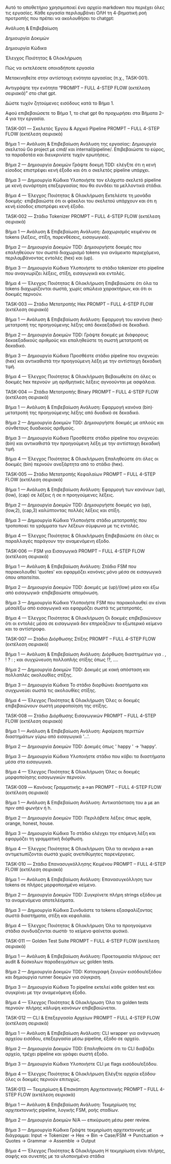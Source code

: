 Αυτό το αποθετήριο χρησιμοποιεί ένα αρχείο markdown που περιέχει όλες τις εργασίες.
Κάθε εργασία περιλαμβάνει ΟΛΗ τη 4-βηματική ροή προτροπής που πρέπει να ακολουθήσει το chatgpt:

Ανάλυση & Επιβεβαίωση

Δημιουργία Δοκιμών

Δημιουργία Κώδικα

Έλεγχος Ποιότητας & Ολοκλήρωση

Πώς να εκτελέσετε οποιαδήποτε εργασία

Μετακινηθείτε στην αντίστοιχη ενότητα εργασίας (π.χ., TASK-001).

Αντιγράψτε την ενότητα “PROMPT – FULL 4-STEP FLOW (εκτέλεση σειριακά)” στο chat gpt.

Δώστε τυχόν ζητούμενες εισόδους κατά το Βήμα 1.

Αφού επιβεβαιώσετε το Βήμα 1, το chat gpt θα προχωρήσει στα Βήματα 2–4 για την εργασία.

TASK-001 — Σκελετός Έργου & Αρχικό Pipeline
PROMPT – FULL 4-STEP FLOW (εκτέλεση σειριακά)

Βήμα 1 — Ανάλυση & Επιβεβαίωση
Ανάλυση της εργασίας: Δημιουργία σκελετού Go project με cmd/ και internal/pipeline/.
Επιβεβαιώστε το εύρος, τα παραδοτέα και διευκρινίστε τυχόν ερωτήσεις.

Βήμα 2 — Δημιουργία Δοκιμών
Γράψτε δοκιμή TDD: ελέγξτε ότι η κενή είσοδος επιστρέφει κενή έξοδο και ότι ο σκελετός pipeline υπάρχει.

Βήμα 3 — Δημιουργία Κώδικα
Υλοποιήστε τον ελάχιστο σκελετό pipeline με κενή συνάρτηση επεξεργασίας που θα συνδέει τα μελλοντικά στάδια.

Βήμα 4 — Έλεγχος Ποιότητας & Ολοκλήρωση
Εκτελέστε τη μονάδα δοκιμής· επιβεβαιώστε ότι οι φάκελοι του σκελετού υπάρχουν και ότι η κενή είσοδος επιστρέφει κενή έξοδο.

TASK-002 — Στάδιο Tokenizer
PROMPT – FULL 4-STEP FLOW (εκτέλεση σειριακά)

Βήμα 1 — Ανάλυση & Επιβεβαίωση
Ανάλυση: Διαχωρισμός κειμένου σε tokens (λέξεις, στίξη, παρενθέσεις, εισαγωγικά).

Βήμα 2 — Δημιουργία Δοκιμών
TDD: Δημιουργήστε δοκιμές που επαληθεύουν τον σωστό διαχωρισμό tokens για ανάμεικτο περιεχόμενο, περιλαμβάνοντας εντολές (hex) και (up).

Βήμα 3 — Δημιουργία Κώδικα
Υλοποιήστε το στάδιο tokenizer στο pipeline που αναγνωρίζει λέξεις, στίξη, εισαγωγικά και εντολές.

Βήμα 4 — Έλεγχος Ποιότητας & Ολοκλήρωση
Επιβεβαιώστε ότι όλα τα tokens διαχωρίζονται σωστά, χωρίς απώλεια χαρακτήρων, και ότι οι δοκιμές περνούν.

TASK-003 — Στάδιο Μετατροπής Hex
PROMPT – FULL 4-STEP FLOW (εκτέλεση σειριακά)

Βήμα 1 — Ανάλυση & Επιβεβαίωση
Ανάλυση: Εφαρμογή του κανόνα (hex)· μετατροπή της προηγούμενης λέξης από δεκαεξαδικό σε δεκαδικό.

Βήμα 2 — Δημιουργία Δοκιμών
TDD: Γράψτε δοκιμές με διάφορους δεκαεξαδικούς αριθμούς και επαληθεύστε τη σωστή μετατροπή σε δεκαδικό.

Βήμα 3 — Δημιουργία Κώδικα
Προσθέστε στάδιο pipeline που ανιχνεύει (hex) και αντικαθιστά την προηγούμενη λέξη με την αντίστοιχη δεκαδική τιμή.

Βήμα 4 — Έλεγχος Ποιότητας & Ολοκλήρωση
Βεβαιωθείτε ότι όλες οι δοκιμές hex περνούν· μη αριθμητικές λέξεις αγνοούνται με ασφάλεια.

TASK-004 — Στάδιο Μετατροπής Binary
PROMPT – FULL 4-STEP FLOW (εκτέλεση σειριακά)

Βήμα 1 — Ανάλυση & Επιβεβαίωση
Ανάλυση: Εφαρμογή κανόνα (bin)· μετατροπή της προηγούμενης λέξης από δυαδικό σε δεκαδικό.

Βήμα 2 — Δημιουργία Δοκιμών
TDD: Δημιουργήστε δοκιμές με απλούς και σύνθετους δυαδικούς αριθμούς.

Βήμα 3 — Δημιουργία Κώδικα
Προσθέστε στάδιο pipeline που ανιχνεύει (bin) και αντικαθιστά την προηγούμενη λέξη με την αντίστοιχη δεκαδική τιμή.

Βήμα 4 — Έλεγχος Ποιότητας & Ολοκλήρωση
Επαληθεύστε ότι όλες οι δοκιμές (bin) περνούν ανεξάρτητα από το στάδιο (hex).

TASK-005 — Στάδιο Μετατροπής Κεφαλαίων
PROMPT – FULL 4-STEP FLOW (εκτέλεση σειριακά)

Βήμα 1 — Ανάλυση & Επιβεβαίωση
Ανάλυση: Εφαρμογή των κανόνων (up), (low), (cap) σε λέξεις ή σε n προηγούμενες λέξεις.

Βήμα 2 — Δημιουργία Δοκιμών
TDD: Δημιουργήστε δοκιμές για (up), (low,2), (cap,3) καλύπτοντας πολλές λέξεις και στίξη.

Βήμα 3 — Δημιουργία Κώδικα
Υλοποιήστε στάδιο μετατροπής που τροποποιεί τα γράμματα των λέξεων σύμφωνα με τις εντολές.

Βήμα 4 — Έλεγχος Ποιότητας & Ολοκλήρωση
Επιβεβαιώστε ότι όλες οι παραλλαγές παράγουν την αναμενόμενη έξοδο.

TASK-006 — FSM για Εισαγωγικά
PROMPT – FULL 4-STEP FLOW (εκτέλεση σειριακά)

Βήμα 1 — Ανάλυση & Επιβεβαίωση
Ανάλυση: Στάδιο FSM που παρακολουθεί 'quotes' και εφαρμόζει κανόνες μόνο μέσα σε εισαγωγικά όπου απαιτείται.

Βήμα 2 — Δημιουργία Δοκιμών
TDD: Δοκιμές με (up)/(low) μέσα και έξω από εισαγωγικά· επιβεβαιώστε απομόνωση.

Βήμα 3 — Δημιουργία Κώδικα
Υλοποιήστε FSM που παρακολουθεί αν είναι μέσα/έξω από εισαγωγικά και εφαρμόζει σωστά τις μετατροπές.

Βήμα 4 — Έλεγχος Ποιότητας & Ολοκλήρωση
Οι δοκιμές επιβεβαιώνουν ότι οι εντολές μέσα σε εισαγωγικά δεν επηρεάζουν το εξωτερικό κείμενο και το αντίστροφο.

TASK-007 — Στάδιο Διόρθωσης Στίξης
PROMPT – FULL 4-STEP FLOW (εκτέλεση σειριακά)

Βήμα 1 — Ανάλυση & Επιβεβαίωση
Ανάλυση: Διόρθωση διαστημάτων για . , ! ? : ; και συγχώνευση πολλαπλής στίξης όπως !?, ....

Βήμα 2 — Δημιουργία Δοκιμών
TDD: Δοκιμές με κακή απόσταση και πολλαπλές ακολουθίες στίξης.

Βήμα 3 — Δημιουργία Κώδικα
Το στάδιο διορθώνει διαστήματα και συγχωνεύει σωστά τις ακολουθίες στίξης.

Βήμα 4 — Έλεγχος Ποιότητας & Ολοκλήρωση
Όλες οι δοκιμές επιβεβαιώνουν σωστή μορφοποίηση της στίξης.

TASK-008 — Στάδιο Διόρθωσης Εισαγωγικών
PROMPT – FULL 4-STEP FLOW (εκτέλεση σειριακά)

Βήμα 1 — Ανάλυση & Επιβεβαίωση
Ανάλυση: Αφαίρεση περιττών διαστημάτων γύρω από εισαγωγικά '...'.

Βήμα 2 — Δημιουργία Δοκιμών
TDD: Δοκιμές όπως ' happy ' → 'happy'.

Βήμα 3 — Δημιουργία Κώδικα
Υλοποιήστε στάδιο που κόβει τα διαστήματα μέσα στα εισαγωγικά.

Βήμα 4 — Έλεγχος Ποιότητας & Ολοκλήρωση
Όλες οι δοκιμές μορφοποίησης εισαγωγικών περνούν.

TASK-009 — Κανόνας Γραμματικής a→an
PROMPT – FULL 4-STEP FLOW (εκτέλεση σειριακά)

Βήμα 1 — Ανάλυση & Επιβεβαίωση
Ανάλυση: Αντικατάσταση του a με an πριν από φωνήεν ή h.

Βήμα 2 — Δημιουργία Δοκιμών
TDD: Περιλάβετε λέξεις όπως apple, orange, honest, house.

Βήμα 3 — Δημιουργία Κώδικα
Το στάδιο ελέγχει την επόμενη λέξη και εφαρμόζει τη γραμματική διόρθωση.

Βήμα 4 — Έλεγχος Ποιότητας & Ολοκλήρωση
Όλα τα σενάρια a→an αντιμετωπίζονται σωστά χωρίς ανεπιθύμητες παρενέργειες.

TASK-010 — Στάδιο Επανασυγκόλλησης Κειμένου
PROMPT – FULL 4-STEP FLOW (εκτέλεση σειριακά)

Βήμα 1 — Ανάλυση & Επιβεβαίωση
Ανάλυση: Επανασυγκόλληση των tokens σε πλήρες μορφοποιημένο κείμενο.

Βήμα 2 — Δημιουργία Δοκιμών
TDD: Συγκρίνετε πλήρη strings εξόδου με τα αναμενόμενα αποτελέσματα.

Βήμα 3 — Δημιουργία Κώδικα
Συνδυάστε τα tokens εξασφαλίζοντας σωστά διαστήματα, στίξη και κεφαλαία.

Βήμα 4 — Έλεγχος Ποιότητας & Ολοκλήρωση
Όλα τα προηγούμενα στάδια συνδυάζονται σωστά· το κείμενο φαίνεται φυσικό.

TASK-011 — Golden Test Suite
PROMPT – FULL 4-STEP FLOW (εκτέλεση σειριακά)

Βήμα 1 — Ανάλυση & Επιβεβαίωση
Ανάλυση: Προετοιμασία πλήρους σετ audit & δύσκολων παραδειγμάτων ως golden tests.

Βήμα 2 — Δημιουργία Δοκιμών
TDD: Καταγραφή ζευγών εισόδου/εξόδου και δημιουργία runner δοκιμών για σύγκριση.

Βήμα 3 — Δημιουργία Κώδικα
Το pipeline εκτελεί κάθε golden test και συγκρίνει με την αναμενόμενη έξοδο.

Βήμα 4 — Έλεγχος Ποιότητας & Ολοκλήρωση
Όλα τα golden tests περνούν· πλήρης κάλυψη κανόνων επιβεβαιώνεται.

TASK-012 — CLI & Επεξεργασία Αρχείων
PROMPT – FULL 4-STEP FLOW (εκτέλεση σειριακά)

Βήμα 1 — Ανάλυση & Επιβεβαίωση
Ανάλυση: CLI wrapper για ανάγνωση αρχείου εισόδου, επεξεργασία μέσω pipeline, έξοδο σε αρχείο.

Βήμα 2 — Δημιουργία Δοκιμών
TDD: Επαληθεύστε ότι το CLI διαβάζει αρχείο, τρέχει pipeline και γράφει σωστή έξοδο.

Βήμα 3 — Δημιουργία Κώδικα
Υλοποιήστε CLI με flags εισόδου/εξόδου.

Βήμα 4 — Έλεγχος Ποιότητας & Ολοκλήρωση
Ελέγξτε αρχεία εξόδου· όλες οι δοκιμές περνούν επιτυχώς.

TASK-013 — Τεκμηρίωση & Επισκόπηση Αρχιτεκτονικής
PROMPT – FULL 4-STEP FLOW (εκτέλεση σειριακά)

Βήμα 1 — Ανάλυση & Επιβεβαίωση
Ανάλυση: Τεκμηρίωση της αρχιτεκτονικής pipeline, λογικής FSM, ροής σταδίων.

Βήμα 2 — Δημιουργία Δοκιμών
N/A — επικύρωση μέσω peer review.

Βήμα 3 — Δημιουργία Κώδικα
Γράψτε τεκμηρίωση αρχιτεκτονικής με διάγραμμα:
Input → Tokenizer → Hex → Bin → Case/FSM → Punctuation → Quotes → Grammar → Assemble → Output

Βήμα 4 — Έλεγχος Ποιότητας & Ολοκλήρωση
Η τεκμηρίωση είναι πλήρης, σαφής και συνεπής με τα υλοποιημένα στάδια